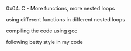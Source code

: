 0x04. C - More functions, more nested loops

using different functions in different nested loops

compiling the code using gcc

following betty style in my code


